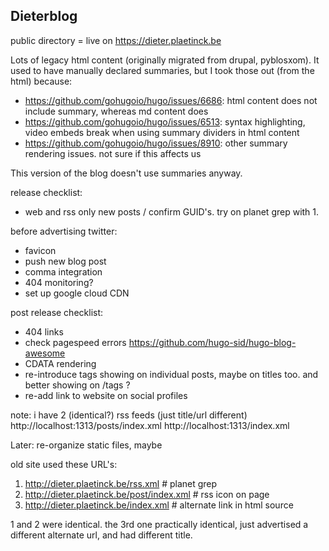## Dieterblog

public directory = live on https://dieter.plaetinck.be

Lots of legacy html content (originally migrated from drupal, pyblosxom). It used to have manually declared summaries, but I took those out (from the html) because:

* https://github.com/gohugoio/hugo/issues/6686: html content does not include summary, whereas md content does
* https://github.com/gohugoio/hugo/issues/6513: syntax highlighting, video embeds break when using summary dividers in html content
* https://github.com/gohugoio/hugo/issues/8910: other summary rendering issues. not sure if this affects us

This version of the blog doesn't use summaries anyway.

release checklist:
* web and rss only new posts / confirm GUID's. try on planet grep with 1.

before advertising twitter:
* favicon
* push new blog post
* comma integration
* 404 monitoring?
* set up google cloud CDN

post release checklist:
* 404 links
* check pagespeed errors https://github.com/hugo-sid/hugo-blog-awesome
* CDATA rendering
* re-introduce tags showing on individual posts, maybe on titles too. and better showing on /tags ?
* re-add link to website on social profiles


note: i have 2 (identical?) rss feeds (just title/url different)
http://localhost:1313/posts/index.xml
http://localhost:1313/index.xml

Later:
re-organize static files, maybe

old site used these URL's:
1. http://dieter.plaetinck.be/rss.xml # planet grep
2. http://dieter.plaetinck.be/post/index.xml # rss icon on page
3. http://dieter.plaetinck.be/index.xml # alternate link in html source

1 and 2 were identical. the 3rd one practically identical, just advertised a different alternate url, and had different title.